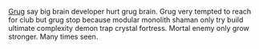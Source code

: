 [Grug](https://grugbrain.dev/) say big brain developer hurt grug brain. Grug very tempted to reach for club but grug stop because modular monolith shaman only try build ultimate complexity demon trap crystal fortress. Mortal enemy only grow stronger. Many times seen.

